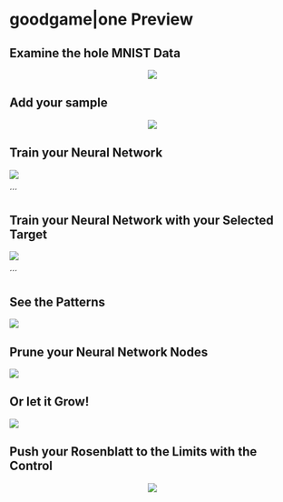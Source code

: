 # goodgame|one Preview

## Examine the hole MNIST Data
<p align="center">
<img src="https://github.com/grensen/gif_test/blob/master/examine_mnist.gif"/>
</p>

## Add your sample
<p align="center">
<img src="https://github.com/grensen/gif_test/blob/master/add_sample2.gif"/>
</p>

## Train your Neural Network
![](https://github.com/grensen/gif_test/blob/master/train_neural_network2.gif)

´´´
## Train your Neural Network with your Selected Target
![](https://github.com/grensen/gif_test/blob/master/target%20selection.gif)

´´´
## See the Patterns
![](https://github.com/grensen/gif_test/blob/master/see_the_pattern3.gif)

## Prune your Neural Network Nodes
![](https://github.com/grensen/gif_test/blob/master/neural_network_pruning.gif)

## Or let it Grow!
![](https://github.com/grensen/gif_test/blob/master/neural_network_growing.gif)

## Push your Rosenblatt to the Limits with the Control
<p align="center">
<img src="https://github.com/grensen/gif_test/blob/master/full_control.gif"/>
</p>
